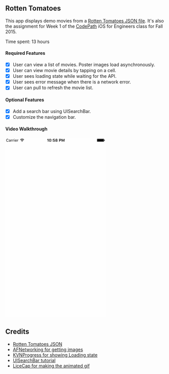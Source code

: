## Rotten Tomatoes

This app displays demo movies from a [Rotten Tomatoes JSON file](https://gist.githubusercontent.com/timothy1ee/d1778ca5b944ed974db0/raw/489d812c7ceeec0ac15ab77bf7c47849f2d1eb2b/gistfile1.json). 
It's also the assignment for Week 1 of the [CodePath](http://www.codepath.com) iOS for Engineers class for Fall 2015.

Time spent: 13 hours

#### Required Features

- [X] User can view a list of movies. Poster images load asynchronously.
- [X] User can view movie details by tapping on a cell.
- [X] User sees loading state while waiting for the API.
- [X] User sees error message when there is a network error.
- [X] User can pull to refresh the movie list.

#### Optional Features

- [X] Add a search bar using UISearchBar.
- [X] Customize the navigation bar.

#### Video Walkthrough
![Video Walkthrough](RottenTomatoesAnimated.gif)

Credits
---------
* [Rotten Tomatoes JSON](http://developer.rottentomatoes.com/docs/read/JSON)
* [AFNetworking for getting images](https://github.com/AFNetworking/AFNetworking)
* [KVNProgress for showing Loading state](https://www.cocoacontrols.com/controls/kvnprogress)
* [UISearchBar tutorial](http://shrikar.com/swift-ios-tutorial-uisearchbar-and-uisearchbardelegate/)
* [LiceCap for making the animated gif](http://www.cockos.com/licecap/)
